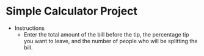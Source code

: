 # Simple Calculator Project

- Instructions
   - Enter the total amount of the bill before the tip, the percentage tip you want to leave, and the number of people who will be splitting the bill.  
